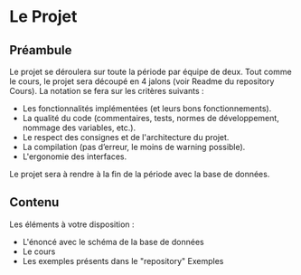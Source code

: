 # Le Projet

## Préambule
Le projet se déroulera sur toute la période par équipe de deux. Tout comme le cours, le projet sera découpé en 4 jalons (voir Readme du repository Cours).
La notation se fera sur les critères suivants :

<ul>
<li>Les fonctionnalités implémentées (et leurs bons fonctionnements).</li>
<li>La qualité du code (commentaires, tests, normes de développement, nommage des variables, etc.).</li>
<li>Le respect des consignes et de l'architecture du projet.</li>
<li>La compilation (pas d’erreur, le moins de warning possible).</li>
<li>L'ergonomie des interfaces.</li>
</ul>

Le projet sera à rendre à la fin de la période avec la base de données.

## Contenu
Les éléments à votre disposition :
<ul>
  <li>L'énoncé avec le schéma de la base de données</li>
  <li>Le cours</li>
  <li>Les exemples présents dans le "repository" Exemples
</ul>
